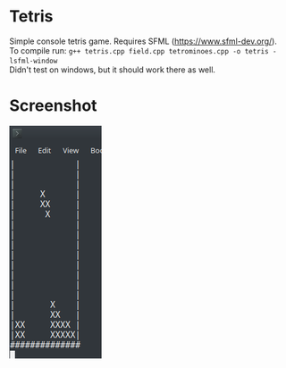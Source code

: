 # Tetris
Simple console tetris game. Requires SFML (https://www.sfml-dev.org/).<br/>To compile run: ```g++ tetris.cpp field.cpp tetrominoes.cpp -o tetris -lsfml-window``` <br/>
Didn't test on windows, but it should work there as well.

# Screenshot
![](screenshot.png)
